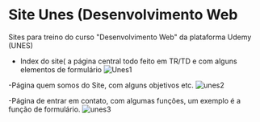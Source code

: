 # Site Unes (Desenvolvimento Web
Sites para treino do curso "Desenvolvimento Web" da plataforma Udemy (UNES)

- Index do site( a página central todo feito em TR/TD e com alguns elementos de formulário
![Unes1](https://user-images.githubusercontent.com/102264317/189502849-3fc7ef3c-c951-4b1d-b867-8d49195b1052.jpg)

-Página quem somos do Site, com alguns objetivos etc.
![unes2](https://user-images.githubusercontent.com/102264317/189502879-9fc5a6cf-62ea-4988-9d07-e23a684fb6f6.jpg)
 
-Página de entrar em contato, com algumas funções, um exemplo é a função de formulário.
![unes3](https://user-images.githubusercontent.com/102264317/189502900-84a85efd-fb4c-4675-888e-1817691476ec.jpg)
